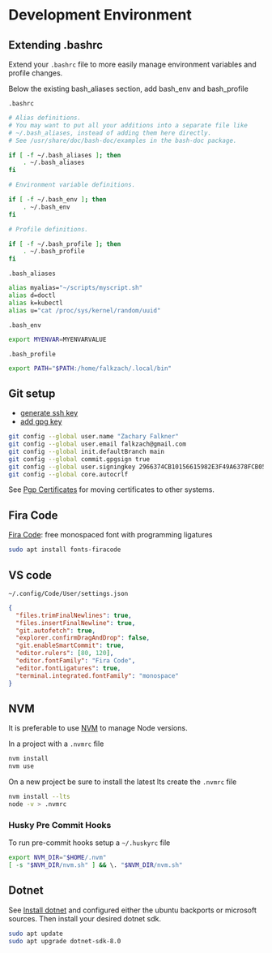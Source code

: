 # Development Environment

## Extending .bashrc

Extend your `.bashrc` file to more easily manage environment variables and profile changes.

Below the existing bash_aliases section, add bash_env and bash_profile

`.bashrc`

```bash
# Alias definitions.
# You may want to put all your additions into a separate file like
# ~/.bash_aliases, instead of adding them here directly.
# See /usr/share/doc/bash-doc/examples in the bash-doc package.

if [ -f ~/.bash_aliases ]; then
    . ~/.bash_aliases
fi

# Environment variable definitions.

if [ -f ~/.bash_env ]; then
    . ~/.bash_env
fi

# Profile definitions.

if [ -f ~/.bash_profile ]; then
    . ~/.bash_profile
fi
```

`.bash_aliases`

```bash
alias myalias="~/scripts/myscript.sh"
alias d=doctl
alias k=kubectl
alias u="cat /proc/sys/kernel/random/uuid"
```

`.bash_env`

```bash
export MYENVAR=MYENVARVALUE
```

`.bash_profile`

```bash
export PATH="$PATH:/home/falkzach/.local/bin"
```

## Git setup

- [generate ssh key](https://docs.github.com/en/authentication/connecting-to-github-with-ssh/adding-a-new-ssh-key-to-your-github-account)
- [add gpg key](https://docs.github.com/en/authentication/managing-commit-signature-verification/adding-a-gpg-key-to-your-github-account)

```bash
git config --global user.name "Zachary Falkner"
git config --global user.email falkzach@gmail.com
git config --global init.defaultBranch main
git config --global commit.gpgsign true
git config --global user.signingkey 2966374CB10156615982E3F49A6378FCB050C64B
git config --global core.autocrlf
```

See [Pgp Certificates](./PgpCertificates.md) for moving certificates to other systems.

## Fira Code

[Fira Code](https://github.com/tonsky/FiraCode): free monospaced font with programming ligatures

```bash
sudo apt install fonts-firacode
```

## VS code

`~/.config/Code/User/settings.json`

```json
{
  "files.trimFinalNewlines": true,
  "files.insertFinalNewline": true,
  "git.autofetch": true,
  "explorer.confirmDragAndDrop": false,
  "git.enableSmartCommit": true,
  "editor.rulers": [80, 120],
  "editor.fontFamily": "Fira Code",
  "editor.fontLigatures": true,
  "terminal.integrated.fontFamily": "monospace"
}
```

## NVM

It is preferable to use [NVM](https://github.com/nvm-sh/nvm) to manage Node versions.

In a project with a `.nvmrc` file

```bash
nvm install
nvm use
```

On a new project be sure to install the latest lts create the `.nvmrc` file

```bash
nvm install --lts
node -v > .nvmrc
```

### Husky Pre Commit Hooks

To run pre-commit hooks setup a `~/.huskyrc` file

```bash
export NVM_DIR="$HOME/.nvm"
[ -s "$NVM_DIR/nvm.sh" ] && \. "$NVM_DIR/nvm.sh"
```

## Dotnet

See [Install dotnet](https://learn.microsoft.com/en-us/dotnet/core/install/linux-ubuntu) and configured either the ubuntu backports or microsoft sources. Then install your desired dotnet sdk.

```bash
sudo apt update
sudo apt upgrade dotnet-sdk-8.0
```
